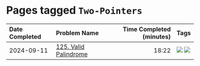 # Pages tagged `Two-Pointers`

|Date Completed|Problem Name|Time Completed  (minutes)|Tags
|:---|:---|---:|:---|
|2024-09-11|[125. Valid Palindrome](../125ValidPalindrome1.md)|18:22|[![](https://img.shields.io/badge/tag-Easy-33b5de)](../tags/Easy.md) [![](https://img.shields.io/badge/tag-Two-Pointers-72fcc)](../tags/Two-Pointers.md)|